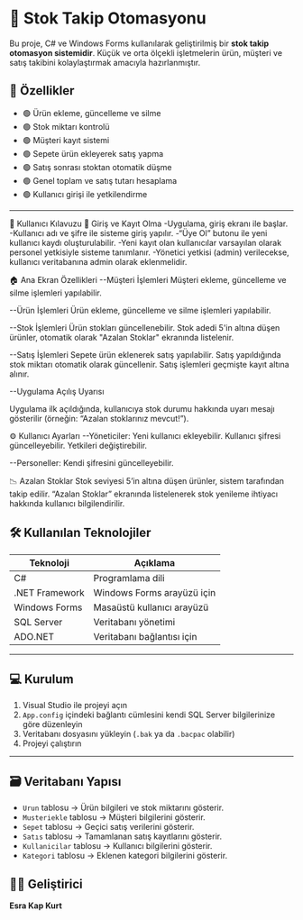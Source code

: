 # 🧾 Stok Takip Otomasyonu

Bu proje, C# ve Windows Forms kullanılarak geliştirilmiş bir **stok takip otomasyon sistemidir**. Küçük ve orta ölçekli işletmelerin ürün, müşteri ve satış takibini kolaylaştırmak amacıyla hazırlanmıştır.


## 🚀 Özellikler

- 🟢 Ürün ekleme, güncelleme ve silme
- 🟢 Stok miktarı kontrolü 
- 🟢 Müşteri kayıt sistemi
- 🟢 Sepete ürün ekleyerek satış yapma
- 🟢 Satış sonrası stoktan otomatik düşme
- 🟢 Genel toplam ve satış tutarı hesaplama
- 🟢 Kullanıcı girişi ile yetkilendirme 

---
📘 Kullanıcı Kılavuzu
🔐 Giriş ve Kayıt Olma
-Uygulama, giriş ekranı ile başlar.
-Kullanıcı adı ve şifre ile sisteme giriş yapılır.
-“Üye Ol” butonu ile yeni kullanıcı kaydı oluşturulabilir.
-Yeni kayıt olan kullanıcılar varsayılan olarak personel yetkisiyle sisteme tanımlanır.
-Yönetici yetkisi (admin) verilecekse, kullanıcı veritabanına admin olarak eklenmelidir.

🏠 Ana Ekran Özellikleri
--Müşteri İşlemleri
Müşteri ekleme, güncelleme ve silme işlemleri yapılabilir.

--Ürün İşlemleri
Ürün ekleme, güncelleme ve silme işlemleri yapılabilir.

--Stok İşlemleri
Ürün stokları güncellenebilir.
Stok adedi 5'in altına düşen ürünler, otomatik olarak "Azalan Stoklar" ekranında listelenir.

--Satış İşlemleri
Sepete ürün eklenerek satış yapılabilir.
Satış yapıldığında stok miktarı otomatik olarak güncellenir.
Satış işlemleri geçmişte kayıt altına alınır.

--Uygulama Açılış Uyarısı

Uygulama ilk açıldığında, kullanıcıya stok durumu hakkında uyarı mesajı gösterilir (örneğin: “Azalan stoklarınız mevcut!”).

⚙️ Kullanıcı Ayarları
--Yöneticiler:
Yeni kullanıcı ekleyebilir.
Kullanıcı şifresi güncelleyebilir.
Yetkileri değiştirebilir.

--Personeller:
Kendi şifresini güncelleyebilir.

📉 Azalan Stoklar
Stok seviyesi 5’in altına düşen ürünler, sistem tarafından takip edilir.
“Azalan Stoklar” ekranında listelenerek stok yenileme ihtiyacı hakkında kullanıcı bilgilendirilir.

## 🛠️ Kullanılan Teknolojiler

| Teknoloji     | Açıklama                        |
|---------------|----------------------------------|
| C#            | Programlama dili                 |
| .NET Framework| Windows Forms arayüzü için       |
| Windows Forms | Masaüstü kullanıcı arayüzü       |
| SQL Server    | Veritabanı yönetimi              |
| ADO.NET       | Veritabanı bağlantısı için       |

---

## 💻 Kurulum

1. Visual Studio ile projeyi açın
2. `App.config` içindeki bağlantı cümlesini kendi SQL Server bilgilerinize göre düzenleyin
3. Veritabanı dosyasını yükleyin (`.bak` ya da `.bacpac` olabilir)
4. Projeyi çalıştırın

---

## 🗃️ Veritabanı Yapısı

- `Urun` tablosu → Ürün bilgileri ve stok miktarını gösterir.
- `Musteriekle` tablosu → Müşteri bilgilerini gösterir.
- `Sepet` tablosu → Geçici satış verilerini gösterir.
- `Satıs` tablosu → Tamamlanan satış kayıtlarını gösterir.
- `Kullanicilar` tablosu → Kullanıcı bilgilerini gösterir.
-  `Kategori` tablosu → Eklenen kategori bilgilerini gösterir.


## 🧑‍💻 Geliştirici

**Esra Kap Kurt**  





